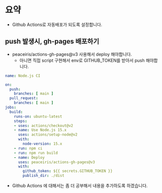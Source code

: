 # 요약

- Github Actions로 자동배포가 되도록 설정합니다.

## push 발생시, gh-pages 배포하기

- peaceiris/actions-gh-pages@v3 사용해서 deploy 해야합니다.
  - 아니면 직접 script 구현해서 env로 GITHUB_TOKEN를 받아서 push 해야합니다.

```yml
name: Node.js CI

on:
  push:
    branches: [ main ]
  pull_request:
    branches: [ main ]
jobs:
  build:
    runs-on: ubuntu-latest
    steps:
    - uses: actions/checkout@v2
    - name: Use Node.js 15.x
      uses: actions/setup-node@v2
      with:
        node-version: 15.x
    - run: npm ci
    - run: npm run build
    - name: Deploy
      uses: peaceiris/actions-gh-pages@v3
      with:
        github_token: ${{ secrets.GITHUB_TOKEN }}
        publish_dir: ./dist
```

- Github Actions 에 대해서는 좀 더 공부해서 내용을 추가하도록 하겠습니다.
